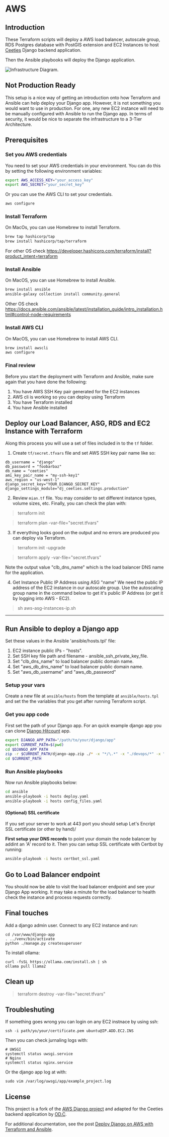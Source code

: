 # AWS 


## Introduction

These Terraform scripts will deploy a AWS load balancer, autoscale group, RDS Postgres database with PostGIS extension 
and EC2 Instances to host [Ceeties](https://ceeties.com) Django backend application. 

Then the Ansible playbooks will deploy the Django application.

![Infrastructure Diagram.](https://github.com/kstopa/aws_django/blob/master/files/ELB%20Project.png)

## Not Production Ready

This setup is a nice way of getting an introduction onto how Terraform and Ansible can help deploy your 
Django app. However, it is not something you would want to use in production. For one, any new EC2 
instance will need to be manually configured with Ansible to run the Django app. In terms of security, 
it would be nice to separate the infrastructure to a 3-Tier Architecture.


## Prerequisites

### Set you AWS credentials

You need to set your AWS credentials in your environment.  You can do this by setting the following environment variables:

```bash
export AWS_ACCESS_KEY="your_access_key"
export AWS_SECRET="your_secret_key"
```

Or you can use the AWS CLI to set your credentials.

```bash
aws configure
```


### Install Terraform

On MacOs, you can use Homebrew to install Terraform.

```bash
brew tap hashicorp/tap
brew install hashicorp/tap/terraform
```

For other OS check https://developer.hashicorp.com/terraform/install?product_intent=terraform

### Install Ansible

On MacOS, you can use Homebrew to install Ansible.

```bash
brew install ansible
ansible-galaxy collection install community.general
```

Other OS check https://docs.ansible.com/ansible/latest/installation_guide/intro_installation.html#control-node-requirements

### Install AWS CLI

On MacOS, you can use Homebrew to install AWS CLI.

```bash
brew install awscli
aws configure
```


### Final review

Before you start the deployment with Terraform and Ansible, make sure again that you have done the following:

1) You have AWS SSH Key pair generated for the EC2 instances
2) AWS cli is working so you can deploy using Terraform
3) You have Terraform installed
4) You have Ansible installed


## Deploy our Load Balancer, ASG, RDS and EC2 Instance with Terraform

Along this process you will use a set of files included in to the `tf` folder. 

1) Create `tf/secret.tfvars` file and set AWS SSH key pair name like so:

```text
db_username = "django"
db_password = "foobarbaz"
db_name = "ceeties"
ami_key_pair_name = "my-ssh-key1"
aws_region = "us-west-1"
django_secret_key="YOUR_DJANGO_SECRET_KEY"
django_settings_module="dj_ceeties.settings.production"
```

2) Review `mian.tf` file. You may consider to set different instance types, volume sizes, etc. 
Finally, you can check the plan with:

>terraform init

> terraform plan -var-file="secret.tfvars"

3) If everything looks good on the output and no errors are produced you can deploy via Terraform.

> terraform init -upgrade

> terraform apply -var-file="secret.tfvars"

Note the output value "clb_dns_name" which is the load balancer DNS name for the application.

4) Get Instance Public IP Address using ASG "name"
We need the public IP address of the EC2 instance in our autoscale group.  Use the autoscaling group name in the command below to get it's public IP Address (or get it by logging into AWS - EC2).

> sh aws-asg-instances-ip.sh

----------------------------------------------
## Run Ansible to deploy a Django app

Set these values in the Ansible 'ansible/hosts.tpl' file:

1. EC2 instance public IPs - "hosts".
2. Set SSH key file path and filename - ansible_ssh_private_key_file.
3. Set "clb_dns_name" to load balancer public domain name.
4. Set "aws_db_dns_name" to load balancer public domain name.
5. Set "aws_db_username" and "aws_db_password"


### Setup your vars

Create a new file at `ansible/hosts` from the template at `ansible/hosts.tpl` and set the the variables that you get
after running Terraform script.
 
### Get you app code

First set the path of your Django app. For an quick example django app you can clone 
[Django Hitcount](https://github.com/thornomad/django-hitcount) app.

```bash
export DJANGO_APP_PATH="/path/to/your/django/app"
export CURRENT_PATH=$(pwd)
cd $DJANGO_APP_PATH 
zip -r $CURRENT_PATH/django-app.zip ./* -x "*/\.*" -x "./devops/*" -x "./data/*" -x "*/__pycache__/*" -x "*/migrations/*"
cd $CURRENT_PATH
```

### Run Ansible playbooks

Now run Ansible playbooks below:

```bash
cd ansible
ansible-playbook -i hosts deploy.yaml
ansible-playbook -i hosts config_files.yaml
```

#### (Optional) SSL certificate

If you set your server to work at 443 port you should setup Let's Encript SSL certificate (or other by hand)/

**First setup your DNS records** to point your domain the node balancer by addint an 'A' record to it.
Then you can setup SSL certificate with Certbot by running:

```bash
ansible-playbook -i hosts certbot_ssl.yaml
```

## Go to Load Balancer endpoint

You should now be able to visit the load balancer endpoint and see your Django App working.
It may take a minute for the load balancer to health check the instance and process requests correctly.

## Final touches

Add a django admin user. Connect to any EC2 instance and run:

```
cd /var/www/django-app
. ../venv/bin/activate
python ./manage.py createsuperuser
```

To install ollama:

```
curl -fsSL https://ollama.com/install.sh | sh
ollama pull llama2
```

## Clean up

> terraform destroy -var-file="secret.tfvars"

## Troubleshuting 

If something goes wrong you can login on any EC2 instnace by using ssh:

```
ssh -i path/yo/your/certificate.pem ubuntu@IP.ADD.EC2.INS
```

Then you can check jurnaling logs with:

```
# UWSGI
systemctl status uwsgi.service
# Nginx
systemctl status nginx.service
```

Or the django app log at with:

```
sudo vim /var/log/uwsgi/app/example_project.log
```

## License

This project is a fork of the [AWS Django project](https://github.com/jose-guevarra/aws_django) and adapted for the 
Ceeties backend application by [OD.C](https://opendev.consulting).

For additional documentation, see the post [Deploy Django on AWS with Terraform and Ansible](https://dataonfire.medium.com/deploy-django-on-aws-with-terraform-and-ansible-part-1-f2eb49b00753).
